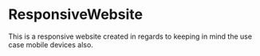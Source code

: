 # ResponsiveWebsite
This is a responsive website created in regards to keeping in mind the use case mobile devices also.
